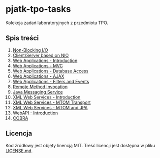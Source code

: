 # pjatk-tpo-tasks

Kolekcja zadań laboratoryjnych z przedmiotu TPO.

## Spis treści

1. [Non-Blocking I/O](task01)
2. [Client/Server based on NIO](task02)
3. [Web Applications - Introduction](task03)
4. [Web Applications - MVC](task04)
5. [Web Applications - Database Access](task05)
6. [Web Applications - AJAX](task06)
7. [Web Applications - Filters and Events](task07)
8. [Remote Method Invocation](task08)
9. [Java Messaging Service](task09)
10. [XML Web Services - Introduction](task10)
11. [XML Web Services - MTOM Transport](task11)
12. [XML Web Services - MTOM and JPA](task12)
13. [WebAPI - Introduction](task13)
14. [COBRA](task14)

## Licencja

Kod źródłowy jest objęty linencją MIT. Treść licencji jest dostępna w pliku [LICENSE.md](LICENSE.md).
